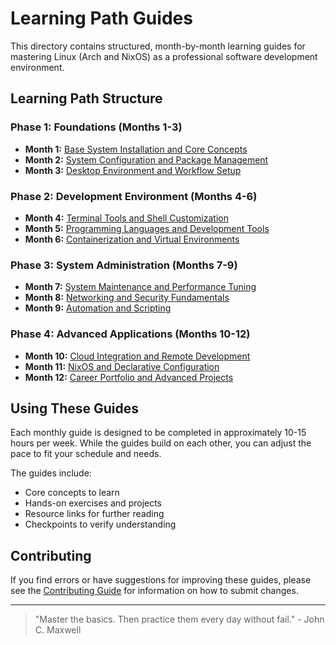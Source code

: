 # Learning Path Guides

This directory contains structured, month-by-month learning guides for mastering Linux (Arch and NixOS) as a professional software development environment.

## Learning Path Structure

### Phase 1: Foundations (Months 1-3)
- **Month 1:** [Base System Installation and Core Concepts](month-01-placeholder.md)
- **Month 2:** [System Configuration and Package Management](month-02-placeholder.md)
- **Month 3:** [Desktop Environment and Workflow Setup](month-03-placeholder.md)

### Phase 2: Development Environment (Months 4-6)
- **Month 4:** [Terminal Tools and Shell Customization](month-04-placeholder.md)
- **Month 5:** [Programming Languages and Development Tools](month-05-placeholder.md)
- **Month 6:** [Containerization and Virtual Environments](month-06-placeholder.md)

### Phase 3: System Administration (Months 7-9)
- **Month 7:** [System Maintenance and Performance Tuning](month-07-placeholder.md)
- **Month 8:** [Networking and Security Fundamentals](month-08-placeholder.md)
- **Month 9:** [Automation and Scripting](month-09-placeholder.md)

### Phase 4: Advanced Applications (Months 10-12)
- **Month 10:** [Cloud Integration and Remote Development](month-10-placeholder.md)
- **Month 11:** [NixOS and Declarative Configuration](month-11-placeholder.md)
- **Month 12:** [Career Portfolio and Advanced Projects](month-12-placeholder.md)

## Using These Guides

Each monthly guide is designed to be completed in approximately 10-15 hours per week. While the guides build on each other, you can adjust the pace to fit your schedule and needs.

The guides include:
- Core concepts to learn
- Hands-on exercises and projects
- Resource links for further reading
- Checkpoints to verify understanding

## Contributing

If you find errors or have suggestions for improving these guides, please see the [Contributing Guide](../CONTRIBUTING.md) for information on how to submit changes.

---

> "Master the basics. Then practice them every day without fail." - John C. Maxwell
